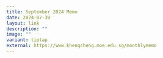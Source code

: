 ```yaml
---
title: September 2024 Memo
date: 2024-07-30
layout: link
description: ""
image: ""
variant: tiptap
external: https://www.khengcheng.moe.edu.sg/monthlymemo
---
```

